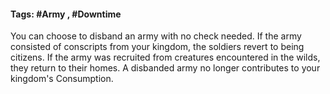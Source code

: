#### Tags: #Army , #Downtime 

You can choose to disband an army with no check needed. If the army consisted of conscripts from your kingdom, the soldiers revert to being citizens. If the army was recruited from creatures encountered in the wilds, they return to their homes. A disbanded army no longer contributes to your kingdom's Consumption.